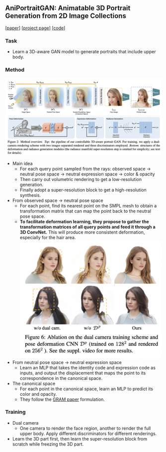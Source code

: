 ## AniPortraitGAN: Animatable 3D Portrait Generation from 2D Image Collections
[[paper](https://arxiv.org/pdf/2309.02186.pdf)] [[project page](https://yuewuhkust.github.io/AniPortraitGAN/)] [[code](https://github.com/YueWuHKUST/AniPortraitGAN)]

### Task
- Learn a 3D-aware GAN model to generate portraits that include upper body.

### Method
![](./framework.png)
- Main idea
  - For each query point sampled from the rays:
    observed space -> neutral pose space -> neutral expression space -> color & opacity
  - Then carry out volumetric rendering to get a low-resolution generation.
  - Finally adopt a super-resolution block to get a high-resolution synthesis.
- From observed space -> neutral pose space
  - For each point, find its nearest point on the SMPL mesh to obtain a transformation matrix that can map the point back to the neutral pose space.
  - **To facilitate deformation learning, they propose to gather the transformation matrices of all query points and feed it through a 3D ConvNet.** This will produce more consistent deformation, especially for the hair area.
    ![](./ablation.png)
- From neutral pose space -> neutral expression space
  - Learn an MLP that takes the identity code and expression code as inputs, and output the displacement that maps the point to its correspondence in the canonical space.
- The canonical space
  - For each point in the canonical space, learn an MLP to predict its color and opacity.
  - They follow the [GRAM paper](https://github.com/microsoft/GRAM) formulation.

### Training
- Dual camera
  - One camera to render the face region, another to render the full upper body. Apply different discriminators for different renderings.
- Learn the 3D part first, then learn the super-resolution block from scratch while freezing the 3D part. 
